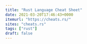 ```yaml
---
title: "Rust Language Cheat Sheet"
date: 2021-03-20T17:46:43+0000
itemurl: "https://cheats.rs/"
sites: "cheats.rs"
tags: ["rust"]
draft: false
---
```

